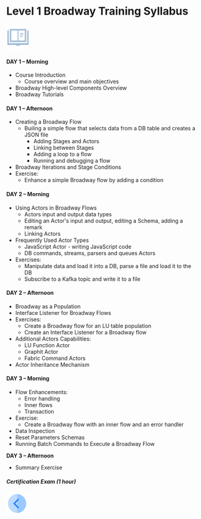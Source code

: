 # Level 1 Broadway Training Syllabus

![](/academy/images/syllabus.png) 

#### **DAY 1 – Morning**

- Course Introduction
  - Course overview and main objectives
- Broadway High-level Components Overview
- Broadway Tutorials

#### **DAY 1 – Afternoon**

- Creating a Broadway Flow
  - Builing a simple flow that selects data from a DB table and creates a JSON file
    - Adding Stages and Actors
    - Linking between Stages
    - Adding a loop to a flow
    - Running and debugging a flow
- Broadway Iterations and Stage Conditions
- Exercise: 
  - Enhance a simple Broadway flow by adding a condition

#### **DAY 2 – Morning**

- Using Actors in Broadway Flows
  - Actors input and output data types
  - Editing an Actor's input and output, editing a Schema, adding a remark
  - Linking Actors
- Frequently Used Actor Types
  - JavaScript Actor - writing JavaScript code
  - DB commands, streams, parsers and queues Actors
- Exercises: 
  - Manipulate data and load it into a DB, parse a file and load it to the DB
  - Subscribe to a Kafka topic and write it to a file

#### **DAY 2 – Afternoon**

- Broadway as a Population
- Interface Listener for Broadway Flows
- Exercises: 
  - Create a Broadway flow for an LU table population
  - Create an Interface Listener for a Broadway flow 
- Additional Actors Capabilities:
  - LU Function Actor 
  - Graphit Actor
  - Fabric Command Actors
- Actor Inheritance Mechanism

#### **DAY 3 – Morning**

- Flow Enhancements:
  - Error handling
  - Inner flows
  - Transaction
- Exercise:
  - Create a Broadway flow with an inner flow and an error handler
- Data Inspection
- Reset Parameters Schemas
- Running Batch Commands to Execute a Broadway Flow

**DAY 3 – Afternoon**

- Summary Exercise

##### Certification Exam (1 hour)

[<img align="left" width="60" height="54" src="/articles/images/Previous.png">](/academy/Training_Level_1/99_Broadway/01_broadway_course_overview.md)
